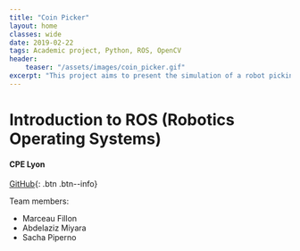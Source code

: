 ```yaml
---
title: "Coin Picker"
layout: home
classes: wide
date: 2019-02-22
tags: Academic project, Python, ROS, OpenCV
header:
    teaser: "/assets/images/coin_picker.gif"
excerpt: "This project aims to present the simulation of a robot picking up coins on a table."
---
```



# Introduction to ROS (Robotics Operating Systems)
#### CPE Lyon

[GitHub](https://github.com/MarceauFillon/Coin_Picker){: .btn .btn--info}

Team members:
- Marceau Fillon
- Abdelaziz Miyara
- Sacha Piperno
